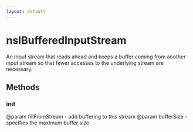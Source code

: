 ```yaml
---
layout: default
---
```


# nsIBufferedInputStream #

An input stream that reads ahead and keeps a buffer coming from another input
stream so that fewer accesses to the underlying stream are necessary.


## Methods ##

### init ###

@param fillFromStream - add buffering to this stream
@param bufferSize     - specifies the maximum buffer size

